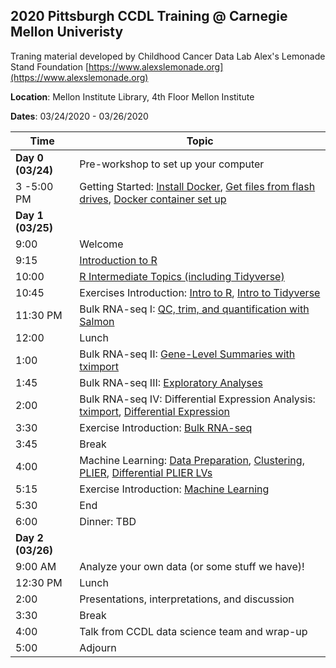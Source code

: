 ## 2020 Pittsburgh CCDL Training @ Carnegie Mellon Univeristy ##

Traning material developed by Childhood Cancer Data Lab 
Alex's Lemonade Stand Foundation [https://www.alexslemonade.org](https://www.alexslemonade.org)

**Location**: Mellon Institute Library, 4th Floor Mellon Institute

**Dates**: 03/24/2020 - 03/26/2020

| Time        | Topic                                          |
|-------------|------------------------------------------------|
| **Day 0 (03/24)**   | Pre-workshop to set up your computer    |
| 3 -5:00 PM     | Getting Started: [Install Docker](https://github.com/AlexsLemonade/training-modules/blob/master/docker-install/README.md), [Get files from flash drives](https://github.com/AlexsLemonade/RNA-Seq-Exercises/blob/master/flashdrive-instructions.md), [Docker container set up](https://github.com/AlexsLemonade/RNA-Seq-Exercises/blob/master/docker-load.md)|                              
| **Day 1 (03/25)**   |                                                |
| 9:00        | Welcome                                        |
| 9:15        | [Introduction to R](https://alexslemonade.github.io/training-modules/intro-to-R-tidyverse/01-intro_to_r.nb.html)                                |
| 10:00       | [R Intermediate Topics (including Tidyverse)](https://alexslemonade.github.io/training-modules/intro-to-R-tidyverse/02-intro_to_tidyverse.nb.html)      |
| 10:45       | Exercises Introduction: [Intro to R](https://github.com/AlexsLemonade/training-modules/blob/master/intro-to-R-tidyverse/03-intro_to_r_exercise.Rmd), [Intro to Tidyverse](https://github.com/AlexsLemonade/training-modules/blob/master/intro-to-R-tidyverse/04-intro_to_tidyverse_exercise.Rmd)      |
| 11:30 PM    | Bulk RNA-seq I: [QC, trim, and quantification with Salmon](https://github.com/AlexsLemonade/training-modules/blob/master/RNA-seq/01-qc_trim_quant.md)            |
| 12:00       | Lunch                                          |
| 1:00        | Bulk RNA-seq II: [Gene-Level Summaries with tximport](https://alexslemonade.github.io/training-modules/RNA-seq/02-gastric_cancer_tximport.nb.html) |
| 1:45        | Bulk RNA-seq III: [Exploratory Analyses](https://alexslemonade.github.io/training-modules/RNA-seq/03-gastric_cancer_exploratory.nb.html) |
| 2:00        | Bulk RNA-seq IV: Differential Expression Analysis: [tximport](https://github.com/AlexsLemonade/training-modules/blob/master/RNA-seq/04-nb_cell_line_tximport.md), [Differential Expression](https://alexslemonade.github.io/training-modules/RNA-seq/05-nb_cell_line_DESeq2.nb.html)               |
| 3:30        | Exercise Introduction: [Bulk RNA-seq](https://github.com/AlexsLemonade/training-modules/blob/master/RNA-seq/06-bulk_rnaseq_exercise.Rmd)                                              |
| 3:45        | Break                                          |
| 4:00        | Machine Learning: [Data Preparation](https://alexslemonade.github.io/training-modules/machine-learning/01-medulloblastoma_data_prep.nb.html), [Clustering](https://alexslemonade.github.io/training-modules/machine-learning/02-medulloblastoma_clustering.nb.html), [PLIER](https://alexslemonade.github.io/training-modules/machine-learning/03-medulloblastoma_PLIER.nb.html), [Differential PLIER LVs](https://alexslemonade.github.io/training-modules/machine-learning/04-medulloblastoma_LV_differences.nb.html)  
| 5:15        | Exercise Introduction: [Machine Learning](https://github.com/AlexsLemonade/training-modules/blob/master/machine-learning/05-machine_learning_exercise.Rmd)                                            |
| 5:30        | End                                           |
| 6:00        | Dinner: TBD    |
| **Day 2 (03/26)**   |                                                |
| 9:00 AM     | Analyze your own data (or some stuff we have)! |
| 12:30 PM    | Lunch                                          |
| 2:00        | Presentations, interpretations, and discussion |
| 3:30        | Break                                          |
| 4:00        | Talk from CCDL data science team and wrap-up   |
| 5:00        | Adjourn                                        |
